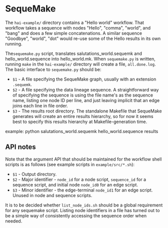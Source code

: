 # SequeMake

The `hai-example/` directory contains a "Hello world" workflow.  That workflow takes a sequence with nodes "Hello", "comma", "world", and "bang" and does a few simple concatenations.  A similar sequence "Goodbye", "world", "dot" would re-use some of the Hello results in its own running.
 
The`sequemake.py` script, translates salutations_world.sequemk and hello_world.sequence into hello_world.mk.  When `sequemake.py` is written, running `make` in the `hai-example/` directory will create a file, `all.done.log`.  The basic interface to `sequemake.py` should be:

* `$1` - A file specifying the SequeMake graph, usually with an extension `.sequemk`.
* `$2` - A file specifying the data lineage sequence.  A straightforward way of specifying the sequence is using the file name's as the sequence name, listing one node ID per line, and just leaving implicit that an edge joins each line in file order.
* `$3` - The results root directory.  The standalone Makefile that SequeMake generates will create an entire results hierarchy, so for now it seems best to specify this results hierarchy at Makefile-generation time.

example: python salutations_world.sequemk hello_world.sequence results

## API notes

Note that the argument API that should be maintained for the workflow shell scripts is as follows (see example scripts in `example/src/*.sh`):

* `$1` - Output directory.
* `$2` - Major identifier - `node_id` for a node script, `sequence_id` for a sequence script, and initial node `node_id0` for an edge script.
* `$3` - Minor identifier - the edge-terminal `node_id1` for an edge script.  Unused in node and sequence scripts.

It is to be decided whether `list_node_ids.sh` should be a global requirement for any sequemake script.  Listing node identifiers in a file has turned out to be a simple way of consistently accessing the sequence order when needed.